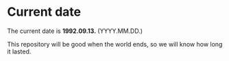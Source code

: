 # Current date

The current date is **1992.09.13.** (YYYY.MM.DD.)

This repository will be good when the world ends, so we will know how long it lasted.